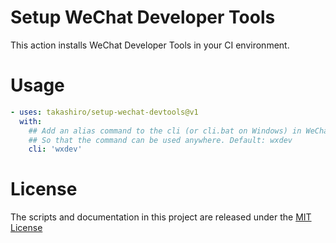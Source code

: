 # Setup WeChat Developer Tools

This action installs WeChat Developer Tools in your CI environment.

# Usage

<!-- start usage -->
```yaml
- uses: takashiro/setup-wechat-devtools@v1
  with:
    ## Add an alias command to the cli (or cli.bat on Windows) in WeChat DevTools.
    ## So that the command can be used anywhere. Default: wxdev
    cli: 'wxdev'
```
<!-- end usage -->

# License

The scripts and documentation in this project are released under the [MIT License](LICENSE)
